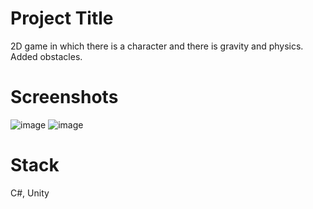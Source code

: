 # Project Title

2D game in which there is a character and there is gravity and physics. Added obstacles. 

# Screenshots

![image](https://user-images.githubusercontent.com/100695412/161115641-7fdab7c6-1b47-44bf-9234-aec3d5af89c3.png)
![image](https://user-images.githubusercontent.com/100695412/161115674-77943153-32ec-45dc-b09c-9bc7db627a93.png)

# Stack

C#, Unity
